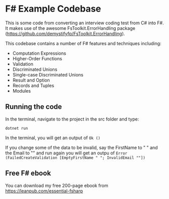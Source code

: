 # F# Example Codebase

This is some code from converting an interview coding test from C# into F#. It makes use of the awesome FsToolkit.ErrorHandling package (<https://github.com/demystifyfp/FsToolkit.ErrorHandling>).

This codebase contains a number of F# features and techniques including:

- Computation Expressions
- Higher-Order Functions
- Validation
- Discriminated Unions
- Single-case Discriminated Unions
- Result and Option
- Records and Tuples
- Modules

## Running the code

In the terminal, navigate to the project in the src folder and type:

```dotnet run```

In the terminal, you will get an output of ```Ok ()```

If you change some of the data to be invalid, say the FirstName to " " and the Email to "" and run again you will get an outpu of ```Error (FailedCreateValidation [EmptyFirstName " "; InvalidEmail ""])```

## Free F# ebook

You can download my free 200-page ebook from <https://leanpub.com/essential-fsharp>

